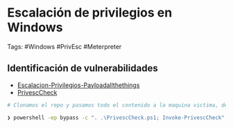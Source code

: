 # Escalación de privilegios en Windows

Tags: #Windows #PrivEsc #Meterpreter

## Identificación de vulnerabilidades 

* [Escalacion-Privilegios-Payloadallthethings](https://github.com/swisskyrepo/PayloadsAllTheThings/blob/master/Methodology%20and%20Resources/Windows%20-%20Privilege%20Escalation.md)
* [PrivescCheck](https://github.com/itm4n/PrivescCheck)

```bash 
# Clonamos el repo y pasamos todo el contenido a la maquina victima, dentro de la carpeta en la maquina victima hacemos lo siguiente:

❯ powershell -ep bypass -c ". .\PrivescCheck.ps1; Invoke-PrivescCheck"    # Recopila informacion del PrivEsc
```